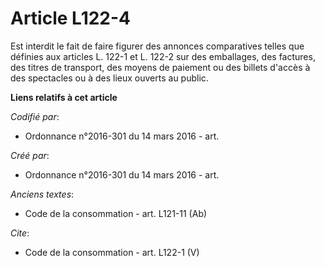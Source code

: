 # Article L122-4

Est interdit le fait de faire figurer des annonces comparatives telles que définies aux articles L. 122-1 et L. 122-2 sur des
emballages, des factures, des titres de transport, des moyens de paiement ou des billets d'accès à des spectacles ou à des
lieux ouverts au public.

**Liens relatifs à cet article**

_Codifié par_:

  - Ordonnance n°2016-301 du 14 mars 2016 - art.

_Créé par_:

  - Ordonnance n°2016-301 du 14 mars 2016 - art.

_Anciens textes_:

  - Code de la consommation - art. L121-11 (Ab)

_Cite_:

  - Code de la consommation - art. L122-1 (V)
